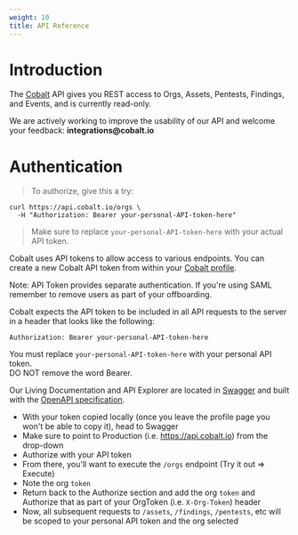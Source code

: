 ```yaml
---
weight: 10
title: API Reference
---
```


# Introduction

The [Cobalt](https://cobalt.io) API gives you REST access to Orgs, Assets, Pentests, Findings, and Events, and is currently read-only.

<aside class="notice">
We are actively working to improve the usability of our API and welcome your feedback: <strong>integrations@cobalt.io</strong>
</aside>

# Authentication

> To authorize, give this a try:

```shell
curl https://api.cobalt.io/orgs \
  -H "Authorization: Bearer your-personal-API-token-here"
```

> Make sure to replace `your-personal-API-token-here` with your actual API token.

Cobalt uses API tokens to allow access to various endpoints. You can create a new Cobalt API token from within your [Cobalt profile](https://app.cobalt.io/settings/api-token).

Note: API Token provides separate authentication. If you're using SAML remember to remove users as part of your offboarding.

Cobalt expects the API token to be included in all API requests to the server in a header that looks like the following:

`Authorization: Bearer your-personal-API-token-here`

<aside class="notice">
You must replace <code>your-personal-API-token-here</code> with your personal API token.<br>
DO NOT remove the word Bearer.
</aside>

Our Living Documentation and API Explorer are located in [Swagger](https://app.swaggerhub.com/apis/CobaltLab/Cobalt_Public_API/1.3.3) and built with the [OpenAPI specification](https://swagger.io/specification/). 
 - With your token copied locally (once you leave the profile page you won't be able to copy it), head to Swagger
 - Make sure to point to Production (i.e. https://api.cobalt.io) from the drop-down 
 - Authorize with your API token
 - From there, you'll want to execute the `/orgs` endpoint (Try it out => Execute)
 - Note the org `token` 
 - Return back to the Authorize section and add the org `token` and Authorize that as part of your OrgToken (i.e. `X-Org-Token`) header
 - Now, all subsequent requests to `/assets`, `/findings`, `/pentests`, etc will be scoped to your personal API token and the org selected


